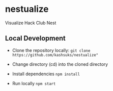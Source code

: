 # nestualize
Visualize Hack Club Nest

## Local Development

- Clone the repository locally:
`git clone https://github.com/kashsuks/nestualize"`

- Change directory (cd) into the cloned directory
- Install dependencies
`npm install`
- Run locally
`npm start`
